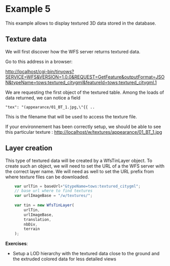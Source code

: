 Example 5
=========

This example allows to display textured 3D data stored in the database.

Texture data
------------

We will first discover how the WFS server returns textured data.

Go to this address in a browser:

[http://localhost/cgi-bin/tinyows?SERVICE=WFS&VERSION=1.0.0&REQUEST=GetFeature&outputFormat=JSON&typeName=tows:textured_citygml&featureId=tows:textured_citygml.1](http://localhost/cgi-bin/tinyows?SERVICE=WFS&VERSION=1.0.0&REQUEST=GetFeature&outputFormat=JSON&typeName=tows:textured_citygml&featureId=tows:textured_citygml.1)

We are requesting the first object of the textured table.
Among the loads of data returned, we can notice a field

    "tex": "(appearance/01_BT_1.jpg,\"{{ ..

This is the filename that will be used to access the texture file.

If your environnement has been correctly setup, we should be able to see this particular texture :
[http://localhost/w/textures/appearance/01_BT_1.jpg](http://localhost/w/textures/appearance/01_BT_1.jpg)

Layer creation
--------------

This type of textured data will be created by a WfsTinLayer object.
To create such an object, we will need to set the URL of a the WFS server with the correct layer name.
We will need as well to set the URL prefix from where texture files can be downloaded.

```Javascript
    var urlTin = baseUrl+"&typeName=tows:textured_citygml";
    // base url where to find textures
    var urlImageBase = "/w/textures/";
    
    var tin = new WfsTinLayer(
        urlTin,
        urlImageBase,
        translation,
        nbDiv,
        terrain
    );
```

**Exercises**:
* Setup a LOD hierarchy with the textured data close to the ground and the extruded colored data for less detailed views
